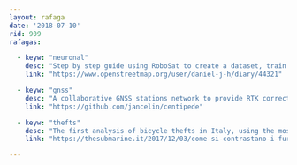 ```yaml
---
layout: rafaga
date: '2018-07-10'
rid: 909
rafagas:

  - keyw: "neuronal"
    desc: "Step by step guide using RoboSat to create a dataset, train a segmentation model and extract buildings from aerial images"
    link: "https://www.openstreetmap.org/user/daniel-j-h/diary/44321"

  - keyw: "gnss"
    desc: "A collaborative GNSS stations network to provide RTK correction open and low-cost signal to obtain centimeter precision"
    link: "https://github.com/jancelin/centipede"

  - keyw: "thefts"
    desc: "The first analysis of bicycle thefts in Italy, using the most interesting urban areas on alternative and sustainable mobility"
    link: "https://thesubmarine.it/2017/12/03/come-si-contrastano-i-furti-di-biciclette-in-tutta-italia/"

---
```

